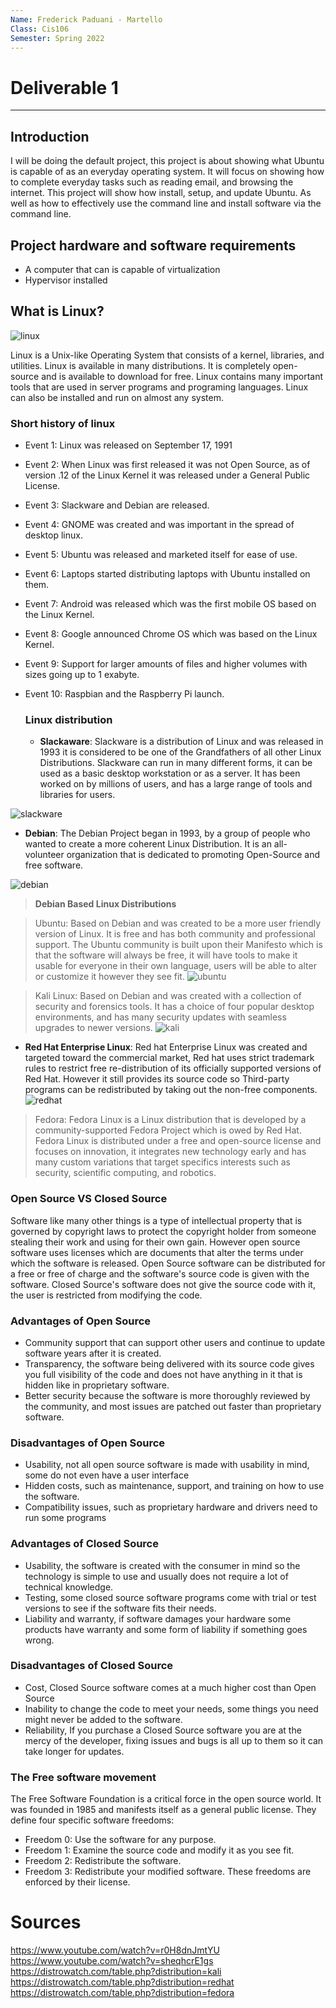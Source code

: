 ```yaml
---
Name: Frederick Paduani - Martello
Class: Cis106
Semester: Spring 2022
---
```

# Deliverable 1

<hr>

  ## Introduction

  I will be doing the default project, this project is about showing what Ubuntu is capable of as an everyday operating system. It will focus on showing how to complete everyday tasks such as reading email, and browsing the internet. This project will show how install, setup, and update Ubuntu. As well as how to effectively use the command line and install software via the command line. 

  ## Project hardware and software requirements
   * A computer that can is capable of virtualization
   * Hypervisor installed

  ## What is Linux?

![linux](penguin.jpeg)

 Linux is a Unix-like Operating System that consists of a kernel, libraries, and utilities. Linux is available in many distributions. It is completely open-source and is available to download for free. Linux contains many important tools that are used in server programs and programing languages. Linux can also be installed and run on almost any system.
    
  ### Short history of linux
* Event 1: Linux was released on September 17, 1991
* Event 2: When Linux was first released it was not Open Source, as of version .12 of the Linux Kernel it was released under a General Public License.
* Event 3: Slackware and Debian are released.
* Event 4: GNOME was created and was important in the spread of desktop linux.
* Event 5: Ubuntu was released and marketed itself for ease of use.
* Event 6: Laptops started distributing laptops with Ubuntu installed on them.
* Event 7: Android was released which was the first mobile OS based on the Linux Kernel.
* Event 8: Google announced Chrome OS which was based on the Linux Kernel.
* Event 9: Support for larger amounts of files and higher volumes with sizes going up to 1 exabyte.
* Event 10: Raspbian and the Raspberry Pi launch.
  
  ### Linux distribution
 
  * **Slackaware**: Slackware is a distribution of Linux and was released in 1993 it is considered to be one of the Grandfathers of all other Linux Distributions. Slackware can run in many different forms, it can be used as a basic desktop workstation or as a server. It has been worked on by millions of users, and has a large range of tools and libraries for users. 

![slackware](slackware.jpg)
  
  * **Debian**: The Debian Project began in 1993, by a group of people who wanted to create a more coherent Linux Distribution. It is an all-volunteer organization that is dedicated to promoting Open-Source and free software.

  ![debian](debian.png)   
  
  > **Debian Based Linux Distributions**

  > Ubuntu: Based on Debian and was created to be a more user friendly version of Linux. It is free and has both community and professional support. The Ubuntu community is built upon their Manifesto which is that the software will always be free, it will have tools to make it usable for everyone in their own language, users will be able to alter or customize it however they see fit.
![ubuntu](ubuntu.png)

  > Kali Linux: Based on Debian and was 
  created with a collection of security and forensics tools. It has a choice of four popular desktop environments, and has many security updates with seamless upgrades to newer versions. 
  ![kali](kali.png)

  * **Red Hat Enterprise Linux**: Red hat Enterprise Linux was created and targeted toward the commercial market, Red hat uses strict trademark rules to restrict free re-distribution of its officially supported versions of Red Hat. However it still provides its source code so Third-party programs can be redistributed by taking out the non-free components.
  ![redhat](redhat.jpg)

  > Fedora: Fedora Linux is a Linux distribution that is developed by a community-supported Fedora Project which is owed by Red Hat. Fedora Linux is distributed under a free and open-source license and focuses on innovation, it integrates new technology early and has many custom variations that target specifics interests such as security, scientific computing, and robotics.
  
        
  ### Open Source VS Closed Source

  Software like many other things is a type of intellectual property that is governed by copyright laws to protect the copyright holder from someone stealing their work and using for their own gain. However open source software uses licenses which are documents that alter the terms under which the software is released. Open Source software can be distributed for a free or free of charge and the software's source code is given with the software. Closed Source's software does not give the source code with it, the user is restricted from modifying the code.

### Advantages of Open Source
* Community support that can support other users and continue to update software years after it is created.
* Transparency, the software being delivered with its source code gives you full visibility of the code and does not have anything in it that is hidden like in proprietary software.
* Better security because the software is more thoroughly reviewed by the community, and most issues are patched out faster than proprietary software.

### Disadvantages of Open Source
* Usability, not all open source software is made with usability in mind, some do not even have a user interface
* Hidden costs, such as maintenance, support, and training on how to use the software.
* Compatibility issues, such as proprietary hardware and drivers need to run some programs

### Advantages of Closed Source
* Usability, the software is created with the consumer in mind so the technology is simple to use and usually does not require a lot of technical knowledge. 
* Testing, some closed source software programs come with trial or test versions to see if the software fits their needs.
* Liability and warranty, if software damages your hardware some products have warranty and some form of liability if something goes wrong.

### Disadvantages of Closed Source
* Cost, Closed Source software comes at a much higher cost than Open Source
* Inability to change the code to meet your needs, some things you need might never be added to the software.
* Reliability, If you purchase a Closed Source software you are at the mercy of the developer, fixing issues and bugs is all up to them so it can take longer for updates.

### The Free software movement
The Free Software Foundation is a critical force in the open source world. It was founded in 1985 and manifests itself as a general public license. They define four specific software freedoms:
* Freedom 0: Use the software for any purpose.
* Freedom 1: Examine the source code and modify it as you see fit.
* Freedom 2: Redistribute the software.
* Freedom 3: Redistribute your modified software.
These freedoms are enforced by their license.

# Sources
https://www.youtube.com/watch?v=r0H8dnJmtYU
https://www.youtube.com/watch?v=sheqhcrE1gs
https://distrowatch.com/table.php?distribution=kali
https://distrowatch.com/table.php?distribution=redhat
https://distrowatch.com/table.php?distribution=fedora